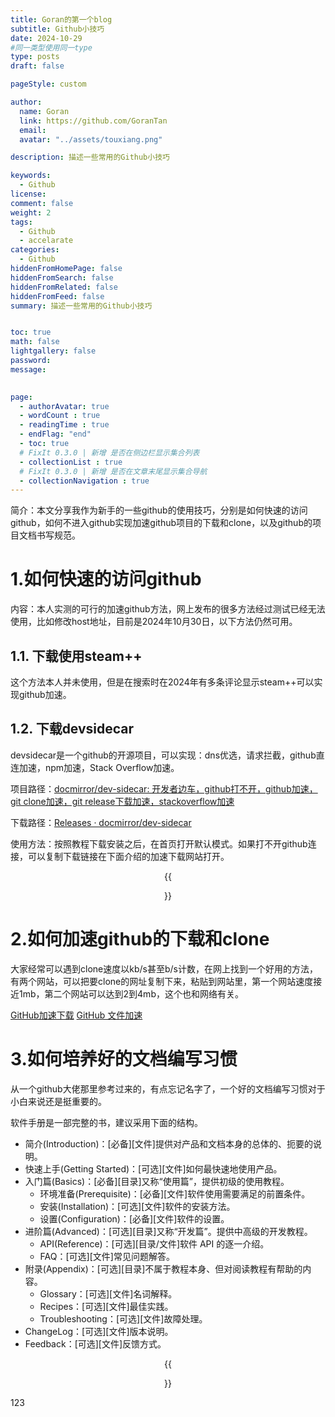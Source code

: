 ```yaml
---
title: Goran的第一个blog
subtitle: Github小技巧
date: 2024-10-29
#同一类型使用同一type
type: posts
draft: false

pageStyle: custom

author:
  name: Goran
  link: https://github.com/GoranTan
  email: 
  avatar: "../assets/touxiang.png"

description: 描述一些常用的Github小技巧

keywords:
  - Github
license: 
comment: false
weight: 2
tags:
  - Github 
  - accelarate
categories:
  - Github
hiddenFromHomePage: false
hiddenFromSearch: false
hiddenFromRelated: false
hiddenFromFeed: false
summary: 描述一些常用的Github小技巧


toc: true
math: false
lightgallery: false
password: 
message: 

  
page:
  - authorAvatar: true
  - wordCount : true
  - readingTime : true
  - endFlag: "end"
  - toc: true
  # FixIt 0.3.0 | 新增 是否在侧边栏显示集合列表
  - collectionList : true
  # FixIt 0.3.0 | 新增 是否在文章末尾显示集合导航
  - collectionNavigation : true
---
```


简介：本文分享我作为新手的一些github的使用技巧，分别是如何快速的访问github，如何不进入github实现加速github项目的下载和clone，以及github的项目文档书写规范。



# 1.如何快速的访问github

内容：本人实测的可行的加速github方法，网上发布的很多方法经过测试已经无法使用，比如修改host地址，目前是2024年10月30日，以下方法仍然可用。



## 1.1. 下载使用steam++

这个方法本人并未使用，但是在搜索时在2024年有多条评论显示steam++可以实现github加速。



## 1.2. 下载devsidecar

devsidecar是一个github的开源项目，可以实现：dns优选，请求拦截，github直连加速，npm加速，Stack Overflow加速。

项目路径：[docmirror/dev-sidecar: 开发者边车，github打不开，github加速，git clone加速，git release下载加速，stackoverflow加速](https://github.com/docmirror/dev-sidecar)

下载路径：[Releases · docmirror/dev-sidecar](https://github.com/docmirror/dev-sidecar/releases)

使用方法：按照教程下载安装之后，在首页打开默认模式。如果打不开github连接，可以复制下载链接在下面介绍的加速下载网站打开。

<center>{{<figure src="../assets/app1.png" width="100%" title="软件图片">}}</center>



# 2.如何加速github的下载和clone

大家经常可以遇到clone速度以kb/s甚至b/s计数，在网上找到一个好用的方法，有两个网站，可以把要clone的网址复制下来，粘贴到网站里，第一个网站速度接近1mb，第二个网站可以达到2到4mb，这个也和网络有关。

[GitHub加速下载](https://github.moeyy.xyz/)
[GitHub 文件加速](https://gh.api.99988866.xyz/)



# 3.如何培养好的文档编写习惯

从一个github大佬那里参考过来的，有点忘记名字了，一个好的文档编写习惯对于小白来说还是挺重要的。

软件手册是一部完整的书，建议采用下面的结构。

- 简介(Introduction)：[必备][文件]提供对产品和文档本身的总体的、扼要的说明。
- 快速上手(Getting Started)：[可选][文件]如何最快速地使用产品。
- 入门篇(Basics)：[必备][目录]又称“使用篇”，提供初级的使用教程。
  - 环境准备(Prerequisite)：[必备][文件]软件使用需要满足的前置条件。
  - 安装(Installation)：[可选][文件]软件的安装方法。
  - 设置(Configuration)：[必备][文件]软件的设置。
- 进阶篇(Advanced)：[可选][目录]又称“开发篇”。提供中高级的开发教程。
  - API(Reference)：[可选][目录/文件]软件 API 的逐一介绍。
  - FAQ：[可选][文件]常见问题解答。
- 附录(Appendix)：[可选][目录]不属于教程本身、但对阅读教程有帮助的内容。
  - Glossary：[可选][文件]名词解释。
  - Recipes：[可选][文件]最佳实践。
  - Troubleshooting：[可选][文件]故障处理。
- ChangeLog：[可选][文件]版本说明。
- Feedback：[可选][文件]反馈方式。

<!-- 采用 HTML 标签的方法来插入图片
<center><img src="../assets/content.png" width="50%" /></center> -->

<!-- Hugo 官方提供了一些 shortcodes 短代码，其中就包含插入图片的短代码 figure
<center>{{<figure src="../assets/content.png" width="50%" title="这是一个测试图片，位于assets文件夹下">}}</center> -->

<center>{{<figure src="../assets/content.png" width="100%" title="截图">}}</center>

123